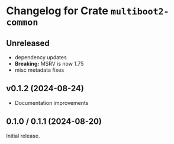 # Changelog for Crate `multiboot2-common`

## Unreleased

- dependency updates
- **Breaking:** MSRV is now 1.75
- misc metadata fixes

## v0.1.2 (2024-08-24)

- Documentation improvements

## 0.1.0 / 0.1.1 (2024-08-20)

Initial release.
